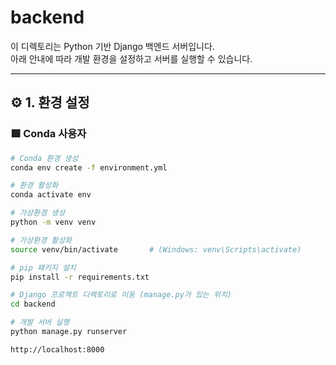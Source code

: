 # backend

이 디렉토리는 Python 기반 Django 백엔드 서버입니다.  
아래 안내에 따라 개발 환경을 설정하고 서버를 실행할 수 있습니다.

---

## ⚙️ 1. 환경 설정

### 🟩 Conda 사용자

```bash
# Conda 환경 생성
conda env create -f environment.yml

# 환경 활성화
conda activate env

# 가상환경 생성
python -m venv venv

# 가상환경 활성화
source venv/bin/activate       # (Windows: venv\Scripts\activate)

# pip 패키지 설치
pip install -r requirements.txt

# Django 프로젝트 디렉토리로 이동 (manage.py가 있는 위치)
cd backend

# 개발 서버 실행
python manage.py runserver

http://localhost:8000

